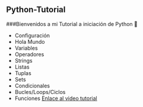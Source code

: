 ## Python-Tutorial
###Bienvenidos a mi Tutorial a iniciación de Python 🐍
- Configuración
- Hola Mundo
- Variables
- Operadores
- Strings
- Listas
- Tuplas
- Sets
- Condicionales
- Bucles/Loops/Ciclos
- Funciones
[Enlace al video tutorial](https://www.youtube.com)
